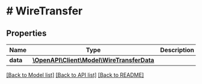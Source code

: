 # # WireTransfer

## Properties

Name | Type | Description | Notes
------------ | ------------- | ------------- | -------------
**data** | [**\OpenAPI\Client\Model\WireTransferData**](WireTransferData.md) |  |

[[Back to Model list]](../../README.md#models) [[Back to API list]](../../README.md#endpoints) [[Back to README]](../../README.md)
